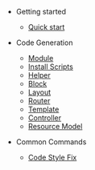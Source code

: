 * Getting started

  * [Quick start](quickstart.md)
  
* Code Generation
  
  * [Module](module_generation.md)
  * [Install Scripts](install_scripts.md)
  * [Helper](helper.md)
  * [Block](block.md)
  * [Layout](layout.md)
  * [Router](router.md)
  * [Template](template.md)
  * [Controller](controller.md)
  * [Resource Model](resource-model.md)

* Common Commands

  * [Code Style Fix](code-style.md)
  